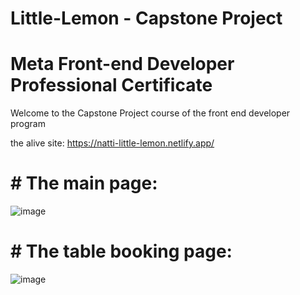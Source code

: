 # Little-Lemon - Capstone Project
# Meta Front-end Developer Professional Certificate

Welcome to the Capstone Project course of the front end developer program

the alive site: https://natti-little-lemon.netlify.app/

# # The main page:<br>
![image](https://github.com/user-attachments/assets/817359f7-709c-4aec-9abd-3293fbb33701)

# #  The table booking page: <br>
![image](https://github.com/user-attachments/assets/c1047893-9bd0-4447-af5a-701b3e9ae8ab)


